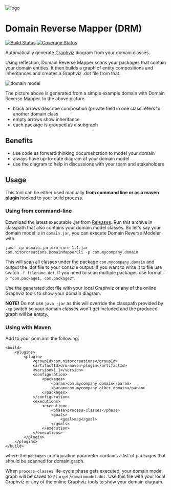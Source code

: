 ![logo](https://dl.dropboxusercontent.com/u/734976/hipsterlogo_DRM.png)

Domain Reverse Mapper (DRM)
===========================

[![Build Status](https://travis-ci.org/NitorCreations/DomainReverseMapper.png)](https://travis-ci.org/NitorCreations/DomainReverseMapper) 
[![Coverage Status](https://coveralls.io/repos/NitorCreations/DomainReverseMapper/badge.png?branch=master)](https://coveralls.io/r/NitorCreations/DomainReverseMapper?branch=master)

Automatically generate [Graphviz](http://www.graphviz.org/) diagram from your domain classes.

Using reflection, Domain Reverse Mapper scans your packages that contain your domain entities. It then builds a graph of entity compositions and inheritances and creates a Graphviz .dot file from that.

![domain model](https://dl.dropboxusercontent.com/u/734976/domain.png)

The picture above is generated from a simple example domain with Domain Reverse Mapper. In the above picture

- black arrows describe composition (private field in one class refers to another domain class
- empty arrows show inheritance
- each package is grouped as a subgraph

## Benefits

- use code as forward thinking documentation to model your domain
- always have up-to-date diagram of your domain model
- use the diagram to help in discussions with your team and stakeholders

## Usage

This tool can be either used manually **from command line or as a maven plugin** hooked to your build process.

### Using from command-line

Download the latest executable .jar from [Releases](https://github.com/NitorCreations/DomainReverseMapper/releases/tag/drm-1.1-standalone). Run this archive in classpath that also contains your domain model classes. So let's say your domain model is in `domain.jar`, you can execute Domain Reverse Modeler with

    java -cp domain.jar:drm-core-1.1.jar com.nitorcreations.DomainMapperCli -p com.mycompany.domain

This will scan all classes under the package `com.mycompany.domain` and output the .dot file to your console output. If you want to write it to file use switch `-f filename.dot`. If you need to scan multiple packages use format `-p "com.package1, com.package2"`.

Use the generated .dot file with your local Graphviz or any of the online Graphviz tools to show your domain diagram.

**NOTE!** Do not use `java -jar` as this will override the classpath provided by `-cp` switch so your domain classes won't get included and the produced graph will be empty.

### Using with Maven

Add to your pom.xml the following:

	<build>
		<plugins>
			<plugin>
				<groupId>com.nitorcreations</groupId>
				<artifactId>drm-maven-plugin</artifactId>
				<version>1.1</version>
				<configuration>
					<packages>
						<param>com.mycompany.domain</param>
						<param>com.mycompany.other_domain</param>
					</packages>
				</configuration>
				<executions>
					<execution>
						<phase>process-classes</phase>
						<goals>
							<goal>map</goal>
						</goals>
					</execution>
				</executions>
			</plugin>
		</plugins>
	</build>

where the `packages` configuration parameter contains a list of packages that should be scanned for domain graph.

When `process-classes` life-cycle phase gets executed, your domain model graph will be saved to `/target/domainmodel.dot`. Use this file with your local Graphviz or any of the online Graphviz tools to show your domain diagram.






